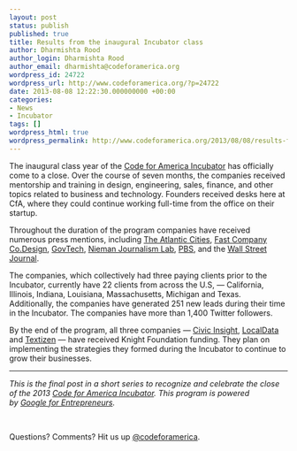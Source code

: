 ```yaml
---
layout: post
status: publish
published: true
title: Results from the inaugural Incubator class
author: Dharmishta Rood
author_login: Dharmishta Rood
author_email: dharmishta@codeforamerica.org
wordpress_id: 24722
wordpress_url: http://www.codeforamerica.org/?p=24722
date: 2013-08-08 12:22:30.000000000 +00:00
categories:
- News
- Incubator
tags: []
wordpress_html: true
wordpress_permalink: http://www.codeforamerica.org/2013/08/08/results-from-the-incubator/
---
```


<p>The inaugural class year of the <a href="http://www.codeforamerica.org/incubator-2/">Code for America Incubator</a> has officially come to a close. Over the course of seven months, the companies received mentorship and training in design, engineering, sales, finance, and other topics related to business and technology. Founders received desks here at CfA, where they could continue working full-time from the office on their startup.</p>
<p dir="ltr">Throughout the duration of the program companies have received numerous press mentions, including <a href="http://www.theatlanticcities.com/technology/2012/12/best-open-data-releases-2012/4200/">The Atlantic Cities</a>, <a href="http://www.fastcodesign.com/1670954/localdata-an-app-that-helps-communities-do-their-own-urban-planning">Fast Company Co.Design</a>, <a href="http://www.govtech.com/wireless/Texting-Government-Narrowing-Digital-Divide.html">GovTech</a>, <a href="http://www.niemanlab.org/2012/10/localdata-wants-to-democratize-the-process-of-gathering-community-information/">Nieman Journalism Lab</a>, <a href="http://www.pbs.org/newshour/rundown/2013/05/a-high-tech-solution-for-a-neighborhood-problem.html">PBS</a>, and the <a href="http://blogs.wsj.com/cio/2012/12/04/the-big-easy-hopes-technology-will-solve-hard-recovery-issues/">Wall Street Journal</a>.</p>
<p dir="ltr">The companies, which collectively had three paying clients prior to the Incubator, currently have 22 clients from across the U.S, — California, Illinois, Indiana, Louisiana, Massachusetts, Michigan and Texas. Additionally, the companies have generated 251 new leads during their time in the Incubator. The companies have more than 1,400 Twitter followers.</p>
<p dir="ltr">By the end of the program, all three companies — <a href="http://www.knightfoundation.org/grants/20102537/">Civic Insight</a>, <a href="http://www.knightfoundation.org/grants/20122222/">LocalData</a> and <a href="http://www.knightfoundation.org/grants/20123671/">Textizen</a> — have received Knight Foundation funding. They plan on implementing the strategies they formed during the Incubator to continue to grow their businesses.</p>
<hr/>
<p><em>This is the final post in a short series to recognize and celebrate the close of the 2013 <a href="http://www.codeforamerica.org/incubator">Code for America Incubator</a>. </em><em>This program is powered by <a href="http://www.google.com/entrepreneurs" target="_blank">Google for Entrepreneurs</a>.</em></p>
<p> </p>
<p>Questions? Comments? Hit us up <a href="http://twitter.com/codeforamerica" target="_blank">@codeforamerica</a>.</p>
